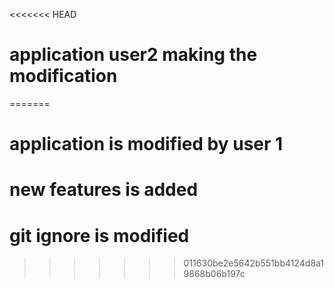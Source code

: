 <<<<<<< HEAD
# application user2 making the modification 
=======
# application is modified by user 1 
# new features is added 
# git ignore is modified
>>>>>>> 011630be2e5642b551bb4124d8a19868b06b197c
